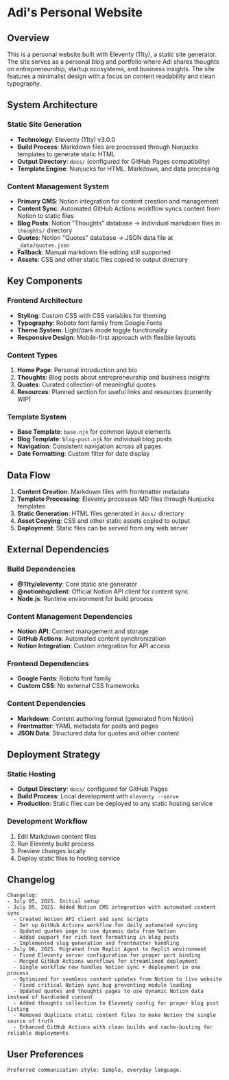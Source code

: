 # Adi's Personal Website

## Overview

This is a personal website built with Eleventy (11ty), a static site generator. The site serves as a personal blog and portfolio where Adi shares thoughts on entrepreneurship, startup ecosystems, and business insights. The site features a minimalist design with a focus on content readability and clean typography.

## System Architecture

### Static Site Generation
- **Technology**: Eleventy (11ty) v3.0.0
- **Build Process**: Markdown files are processed through Nunjucks templates to generate static HTML
- **Output Directory**: `docs/` (configured for GitHub Pages compatibility)
- **Template Engine**: Nunjucks for HTML, Markdown, and data processing

### Content Management System
- **Primary CMS**: Notion integration for content creation and management
- **Content Sync**: Automated GitHub Actions workflow syncs content from Notion to static files
- **Blog Posts**: Notion "Thoughts" database → Individual markdown files in `thoughts/` directory
- **Quotes**: Notion "Quotes" database → JSON data file at `_data/quotes.json`
- **Fallback**: Manual markdown file editing still supported
- **Assets**: CSS and other static files copied to output directory

## Key Components

### Frontend Architecture
- **Styling**: Custom CSS with CSS variables for theming
- **Typography**: Roboto font family from Google Fonts
- **Theme System**: Light/dark mode toggle functionality
- **Responsive Design**: Mobile-first approach with flexible layouts

### Content Types
1. **Home Page**: Personal introduction and bio
2. **Thoughts**: Blog posts about entrepreneurship and business insights
3. **Quotes**: Curated collection of meaningful quotes
4. **Resources**: Planned section for useful links and resources (currently WIP)

### Template System
- **Base Template**: `base.njk` for common layout elements
- **Blog Template**: `blog-post.njk` for individual blog posts
- **Navigation**: Consistent navigation across all pages
- **Date Formatting**: Custom filter for date display

## Data Flow

1. **Content Creation**: Markdown files with frontmatter metadata
2. **Template Processing**: Eleventy processes MD files through Nunjucks templates
3. **Static Generation**: HTML files generated in `docs/` directory
4. **Asset Copying**: CSS and other static assets copied to output
5. **Deployment**: Static files can be served from any web server

## External Dependencies

### Build Dependencies
- **@11ty/eleventy**: Core static site generator
- **@notionhq/client**: Official Notion API client for content sync
- **Node.js**: Runtime environment for build process

### Content Management Dependencies
- **Notion API**: Content management and storage
- **GitHub Actions**: Automated content synchronization
- **Notion Integration**: Custom integration for API access

### Frontend Dependencies
- **Google Fonts**: Roboto font family
- **Custom CSS**: No external CSS frameworks

### Content Dependencies
- **Markdown**: Content authoring format (generated from Notion)
- **Frontmatter**: YAML metadata for posts and pages
- **JSON Data**: Structured data for quotes and other content

## Deployment Strategy

### Static Hosting
- **Output Directory**: `docs/` configured for GitHub Pages
- **Build Process**: Local development with `eleventy --serve`
- **Production**: Static files can be deployed to any static hosting service

### Development Workflow
1. Edit Markdown content files
2. Run Eleventy build process
3. Preview changes locally
4. Deploy static files to hosting service

## Changelog

```
Changelog:
- July 05, 2025. Initial setup
- July 05, 2025. Added Notion CMS integration with automated content sync
  - Created Notion API client and sync scripts
  - Set up GitHub Actions workflow for daily automated syncing
  - Updated quotes page to use dynamic data from Notion
  - Added support for rich text formatting in blog posts
  - Implemented slug generation and frontmatter handling
- July 06, 2025. Migrated from Replit Agent to Replit environment
  - Fixed Eleventy server configuration for proper port binding
  - Merged GitHub Actions workflows for streamlined deployment
  - Single workflow now handles Notion sync + deployment in one process
  - Optimized for seamless content updates from Notion to live website
  - Fixed critical Notion sync bug preventing module loading
  - Updated quotes and thoughts pages to use dynamic Notion data instead of hardcoded content
  - Added thoughts collection to Eleventy config for proper blog post listing
  - Removed duplicate static content files to make Notion the single source of truth
  - Enhanced GitHub Actions with clean builds and cache-busting for reliable deployments
```

## User Preferences

```
Preferred communication style: Simple, everyday language.
```